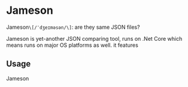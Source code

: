 ﻿
# Jameson

Jameson`\[/ˈdʒeɪməsən/\]`: are they same JSON files?

Jameson is yet-another JSON comparing tool, runs on .Net Core which means runs on major OS platforms as well.
it features 

## Usage

Jameson
